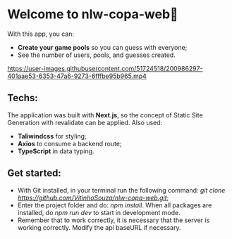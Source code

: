 # Welcome to **nlw-copa-web**👋
With this app, you can:
- **Create your game pools** so you can guess with everyone;
- See the number of users, pools, and guesses created.

https://user-images.githubusercontent.com/51724518/200986297-401aae53-6353-47a6-9273-6fffbe95b965.mp4



## Techs:
The application was built with **Next.js**, so the concept of Static Site Generation with revalidate can be applied. Also used:
- **Taliwindcss** for styling;
- **Axios** to consume a backend route;
- **TypeScript** in data typing.

## Get started:
- With Git installed, in your terminal run the following command: *git clone https://github.com/VitinhoSouza/nlw-copa-web.git*;
- Enter the project folder and do: *npm install*. When all packages are installed, do *npm run dev* to start in development mode.
- Remember that to work correctly, it is necessary that the server is working correctly. Modify the api baseURL if necessary.

